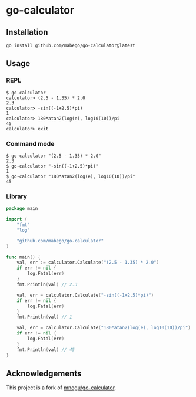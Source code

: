 # go-calculator

## Installation

```shell
go install github.com/mabego/go-calculator@latest
```

## Usage

### REPL

```
$ go-calculator
calculator> (2.5 - 1.35) * 2.0
2.3
calculator> -sin((-1+2.5)*pi)
1
calculator> 180*atan2(log(e), log10(10))/pi
45
calculator> exit
```

### Command mode

```
$ go-calculator "(2.5 - 1.35) * 2.0"
2.3
$ go-calculator "-sin((-1+2.5)*pi)"
1
$ go-calculator "180*atan2(log(e), log10(10))/pi"
45
```

### Library

```go
package main

import (
	"fmt"
	"log"

	"github.com/mabego/go-calculator"
)

func main() {
	val, err := calculator.Calculate("(2.5 - 1.35) * 2.0")
	if err != nil {
		log.Fatal(err)
	}
	fmt.Println(val) // 2.3

	val, err = calculator.Calculate("-sin((-1+2.5)*pi)")
	if err != nil {
		log.Fatal(err)
	}
	fmt.Println(val) // 1

	val, err = calculator.Calculate("180*atan2(log(e), log10(10))/pi")
	if err != nil {
		log.Fatal(err)
	}
	fmt.Println(val) // 45
}
```

## Acknowledgements

This project is a fork of [mnogu/go-calculator](https://github.com/mnogu/go-calculator).
